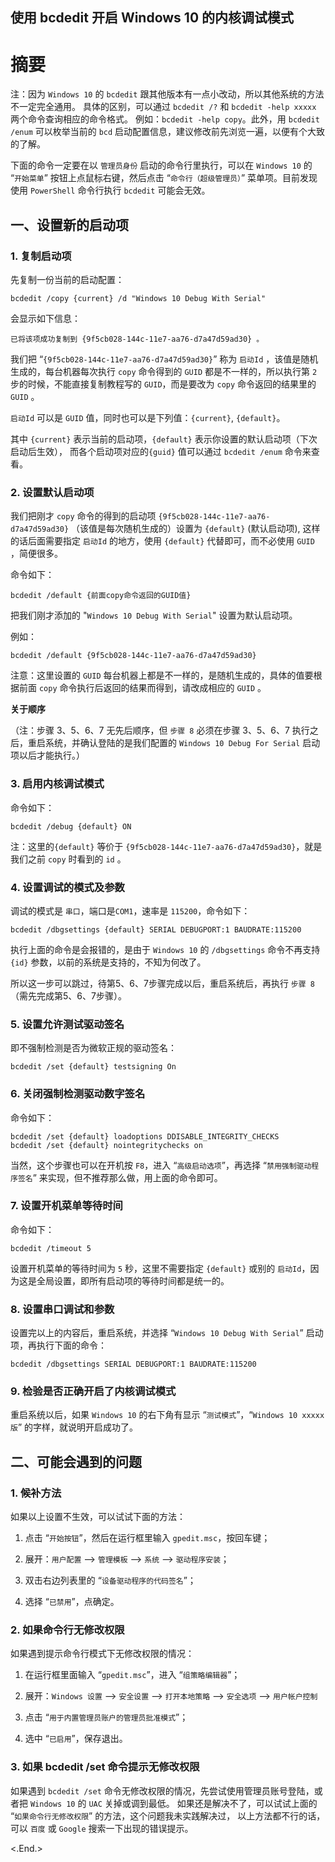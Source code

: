 
使用 bcdedit 开启 Windows 10 的内核调试模式
--------------------------------------------------

# 摘要

注：因为 `Windows 10` 的 `bcdedit` 跟其他版本有一点小改动，所以其他系统的方法不一定完全通用。
具体的区别，可以通过 `bcdedit /?` 和 `bcdedit -help xxxxx` 两个命令查询相应的命令格式。
例如：`bcdedit -help copy`。此外，用 `bcdedit /enum` 可以枚举当前的 `bcd` 启动配置信息，建议修改前先浏览一遍，以便有个大致的了解。

下面的命令一定要在以 `管理员身份` 启动的命令行里执行，可以在 `Windows 10` 的
 “`开始菜单`” 按钮上点鼠标右键，然后点击 “`命令行（超级管理员）`” 菜单项。目前发现使用 `PowerShell` 命令行执行 `bcdedit` 可能会无效。

## 一、设置新的启动项

### 1. 复制启动项 

先复制一份当前的启动配置：

    bcdedit /copy {current} /d "Windows 10 Debug With Serial"

会显示如下信息：

    已将该项成功复制到 {9f5cb028-144c-11e7-aa76-d7a47d59ad30} 。

我们把 “`{9f5cb028-144c-11e7-aa76-d7a47d59ad30}`” 称为 `启动Id` ，该值是随机生成的，每台机器每次执行 `copy` 命令得到的 `GUID` 都是不一样的，所以执行第 `2` 步的时候，不能直接复制教程写的 `GUID`，而是要改为 `copy` 命令返回的结果里的 `GUID` 。

`启动Id` 可以是 `GUID` 值，同时也可以是下列值：`{current}`, `{default}`。

其中 `{current}` 表示当前的启动项，`{default}` 表示你设置的默认启动项（下次启动后生效），
而各个启动项对应的`{guid}` 值可以通过 `bcdedit /enum` 命令来查看。

### 2. 设置默认启动项

我们把刚才 `copy` 命令的得到的启动项 `{9f5cb028-144c-11e7-aa76-d7a47d59ad30}` （该值是每次随机生成的）设置为 `{default}` (默认启动项), 
这样的话后面需要指定 `启动Id` 的地方，使用 `{default}` 代替即可，而不必使用 `GUID` ，简便很多。

命令如下：

    bcdedit /default {前面copy命令返回的GUID值}

把我们刚才添加的 "`Windows 10 Debug With Serial`" 设置为默认启动项。

例如：

    bcdedit /default {9f5cb028-144c-11e7-aa76-d7a47d59ad30}



注意：这里设置的 `GUID` 每台机器上都是不一样的，是随机生成的，具体的值要根据前面 `copy` 命令执行后返回的结果而得到，请改成相应的 `GUID` 。

**关于顺序**

（注：步骤 3、5、6、7 无先后顺序，但 `步骤 8` 必须在步骤 3、5、6、7 执行之后，重启系统，并确认登陆的是我们配置的 `Windows 10 Debug For Serial` 启动项以后才能执行。）

### 3. 启用内核调试模式

命令如下：

    bcdedit /debug {default} ON

注：这里的`{default}` 等价于 `{9f5cb028-144c-11e7-aa76-d7a47d59ad30}`，就是我们之前 `copy` 时看到的 `id` 。

### 4. 设置调试的模式及参数

调试的模式是 `串口`，端口是`COM1`，速率是 `115200`，命令如下：

    bcdedit /dbgsettings {default} SERIAL DEBUGPORT:1 BAUDRATE:115200

执行上面的命令是会报错的，是由于 `Windows 10` 的 `/dbgsettings` 命令不再支持 `{id}` 参数，以前的系统是支持的，不知为何改了。

所以这一步可以跳过，待第5、6、7步骤完成以后，重启系统后，再执行 `步骤 8`（需先完成第5、6、7步骤）。

### 5. 设置允许测试驱动签名

即不强制检测是否为微软正规的驱动签名：

    bcdedit /set {default} testsigning On

### 6. 关闭强制检测驱动数字签名

命令如下：

    bcdedit /set {default} loadoptions DDISABLE_INTEGRITY_CHECKS
    bcdedit /set {default} nointegritychecks on

当然，这个步骤也可以在开机按 `F8`，进入 “`高级启动选项`”，再选择 “`禁用强制驱动程序签名`” 来实现，但不推荐那么做，用上面的命令即可。

### 7. 设置开机菜单等待时间

命令如下：

    bcdedit /timeout 5

设置开机菜单的等待时间为 `5` 秒，这里不需要指定 `{default}` 或别的 `启动Id`，因为这是全局设置，即所有启动项的等待时间都是统一的。

### 8. 设置串口调试和参数

设置完以上的内容后，重启系统，并选择 “`Windows 10 Debug With Serial`” 启动项，再执行下面的命令：

    bcdedit /dbgsettings SERIAL DEBUGPORT:1 BAUDRATE:115200

### 9. 检验是否正确开启了内核调试模式

重启系统以后，如果 `Windows 10` 的右下角有显示 “`测试模式`”，“`Windows 10 xxxxx 版`” 的字样，就说明开启成功了。

## 二、可能会遇到的问题

### 1. 候补方法

如果以上设置不生效，可以试试下面的方法：

1. 点击 “`开始按钮`”，然后在运行框里输入 `gpedit.msc`，按回车键；

2. 展开：`用户配置` --> `管理模板` --> `系统` --> `驱动程序安装`；

3. 双击右边列表里的 “`设备驱动程序的代码签名`”；

4. 选择 “`已禁用`”，点确定。

### 2. 如果命令行无修改权限

如果遇到提示命令行模式下无修改权限的情况：

1. 在运行框里面输入 “`gpedit.msc`”，进入 “`组策略编辑器`”；

2. 展开：`Windows 设置` --> `安全设置` --> `打开本地策略` --> `安全选项` --> `用户帐户控制`

3. 点击 “`用于内置管理员账户的管理员批准模式`”；

4. 选中 “`已启用`”，保存退出。

### 3. 如果 bcdedit /set 命令提示无修改权限

如果遇到 `bcdedit /set` 命令无修改权限的情况，先尝试使用管理员账号登陆，或者把 `Windows 10` 的 `UAC` 关掉或调到最低。
如果还是解决不了，可以试试上面的 “`如果命令行无修改权限`” 的方法，这个问题我未实践解决过，
以上方法都不行的话，可以 `百度` 或 `Google` 搜索一下出现的错误提示。

<.End.>
